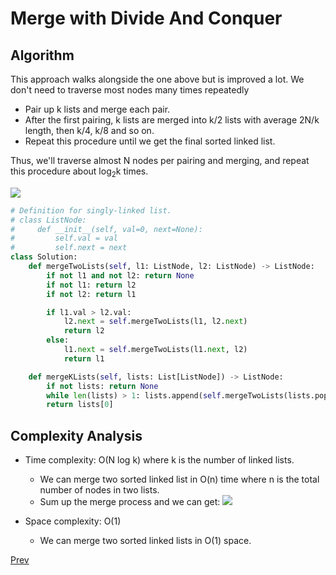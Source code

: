 # Merge with Divide And Conquer

## Algorithm

This approach walks alongside the one above but is improved a lot. We don't need to traverse most nodes many times repeatedly

* Pair up k lists and merge each pair.
* After the first pairing, k lists are merged into k/2 lists with average 2N/k length, then k/4, k/8 and so on.
* Repeat this procedure until we get the final sorted linked list.

Thus, we'll traverse almost N nodes per pairing and merging, and repeat this procedure about log<sub>2</sub>k times.

![](13.png)

```python
# Definition for singly-linked list.
# class ListNode:
#     def __init__(self, val=0, next=None):
#         self.val = val
#         self.next = next
class Solution:
    def mergeTwoLists(self, l1: ListNode, l2: ListNode) -> ListNode:
        if not l1 and not l2: return None
        if not l1: return l2
        if not l2: return l1

        if l1.val > l2.val:
            l2.next = self.mergeTwoLists(l1, l2.next)
            return l2
        else:
            l1.next = self.mergeTwoLists(l1.next, l2)
            return l1

    def mergeKLists(self, lists: List[ListNode]) -> ListNode:
        if not lists: return None
        while len(lists) > 1: lists.append(self.mergeTwoLists(lists.pop(0), lists.pop(0)))
        return lists[0]
```

## Complexity Analysis

* Time complexity: O(N log k) where k is the number of linked lists.

    * We can merge two sorted linked list in O(n) time where n is the total number of nodes in two lists.
    * Sum up the merge process and we can get: ![](14.png)

* Space complexity: O(1)

    * We can merge two sorted linked lists in O(1) space.

[Prev](solution5.md)